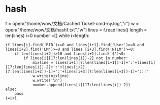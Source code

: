 # hash
f = open("/home/wow/文档/Cached Ticket-cmd-ny.log","r")
w = open("/home/wow/文档/hash1.txt","w")
lines = f.readlines()
length = len(lines)
i=0
number =[]
while i<length:
    
    if lines[i].find('RID')>=0 and lines[i+1].find('User')>=0 and lines[i+2].find('LM')>=0 and lines [i+3].find('NTLM')>=0:
        if len(lines[i+2])>10 and lines[i+1].find('$')<0:
            if lines[i][17:len(lines[i])-2] not in number:
                mixline = lines[i+1][7:len(lines[i+1])-1]+':'+lines[i][17:len(lines[i])-2]+':'+lines[i+2][7:len(lines[i+2])-1]+':'+lines[i+3][7:len(lines[i+3])-1]+':::'
                w.write(mixline)
                w.write('\n')
                number.append(lines[i][17:len(lines[i])-2])
    else:
        pass
    i=i+1

